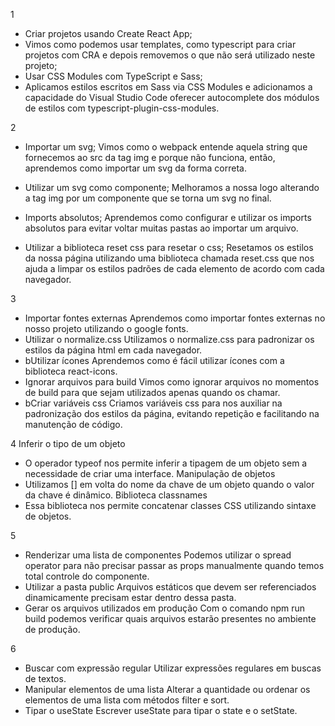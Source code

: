 1
- Criar projetos usando Create React App;
- Vimos como podemos usar templates, como typescript para criar projetos com CRA e depois removemos o que não será utilizado neste projeto;
- Usar CSS Modules com TypeScript e Sass;
- Aplicamos estilos escritos em Sass via CSS Modules e adicionamos a capacidade do Visual Studio Code oferecer autocomplete dos módulos de estilos com typescript-plugin-css-modules.

2
- Importar um svg;
Vimos como o webpack entende aquela string que fornecemos ao src da tag img e porque não funciona, então, aprendemos como importar um svg da forma correta.

- Utilizar um svg como componente;
Melhoramos a nossa logo alterando a tag img por um componente que se torna um svg no final.

- Imports absolutos;
Aprendemos como configurar e utilizar os imports absolutos para evitar voltar muitas pastas ao importar um arquivo.

- Utilizar a biblioteca reset css para resetar o css;
Resetamos os estilos da nossa página utilizando uma biblioteca chamada reset.css que nos ajuda a limpar os estilos padrões de cada elemento de acordo com cada navegador.


3
- Importar fontes externas
Aprendemos como importar fontes externas no nosso projeto utilizando o google fonts.
- Utilizar o normalize.css
Utilizamos o normalize.css para padronizar os estilos da página html em cada navegador.
- bUtilizar ícones
Aprendemos como é fácil utilizar ícones com a biblioteca react-icons.
- Ignorar arquivos para build
Vimos como ignorar arquivos no momentos de build para que sejam utilizados apenas quando os chamar.
- bCriar variáveis css
Criamos variáveis css para nos auxiliar na padronização dos estilos da página, evitando repetição e facilitando na manutenção de código.


4
Inferir o tipo de um objeto
- O operador typeof nos permite inferir a tipagem de um objeto sem a necessidade de criar uma interface.
Manipulação de objetos
- Utilizamos [] em volta do nome da chave de um objeto quando o valor da chave é dinâmico.
Biblioteca classnames
- Essa biblioteca nos permite concatenar classes CSS utilizando sintaxe de objetos.


5
- Renderizar uma lista de componentes
Podemos utilizar o spread operator para não precisar passar as props manualmente quando temos total controle do componente.
- Utilizar a pasta public
Arquivos estáticos que devem ser referenciados dinamicamente precisam estar dentro dessa pasta.
- Gerar os arquivos utilizados em produção
Com o comando npm run build podemos verificar quais arquivos estarão presentes no ambiente de produção.


6
- Buscar com expressão regular
Utilizar expressões regulares em buscas de textos.
- Manipular elementos de uma lista
Alterar a quantidade ou ordenar os elementos de uma lista com métodos filter e sort.
- Tipar o useState
Escrever useState<Tipo> para tipar o state e o setState.




<!-- # Getting Started with Create React App

This project was bootstrapped with [Create React App](https://github.com/facebook/create-react-app).

## Available Scripts

In the project directory, you can run:

### `npm start`

Runs the app in the development mode.\
Open [http://localhost:3000](http://localhost:3000) to view it in the browser.

The page will reload if you make edits.\
You will also see any lint errors in the console.

### `npm test`

Launches the test runner in the interactive watch mode.\
See the section about [running tests](https://facebook.github.io/create-react-app/docs/running-tests) for more information.

### `npm run build`

Builds the app for production to the `build` folder.\
It correctly bundles React in production mode and optimizes the build for the best performance.

The build is minified and the filenames include the hashes.\
Your app is ready to be deployed!

See the section about [deployment](https://facebook.github.io/create-react-app/docs/deployment) for more information.

### `npm run eject`

**Note: this is a one-way operation. Once you `eject`, you can’t go back!**

If you aren’t satisfied with the build tool and configuration choices, you can `eject` at any time. This command will remove the single build dependency from your project.

Instead, it will copy all the configuration files and the transitive dependencies (webpack, Babel, ESLint, etc) right into your project so you have full control over them. All of the commands except `eject` will still work, but they will point to the copied scripts so you can tweak them. At this point you’re on your own.

You don’t have to ever use `eject`. The curated feature set is suitable for small and middle deployments, and you shouldn’t feel obligated to use this feature. However we understand that this tool wouldn’t be useful if you couldn’t customize it when you are ready for it.

## Learn More

You can learn more in the [Create React App documentation](https://facebook.github.io/create-react-app/docs/getting-started).

To learn React, check out the [React documentation](https://reactjs.org/). -->
